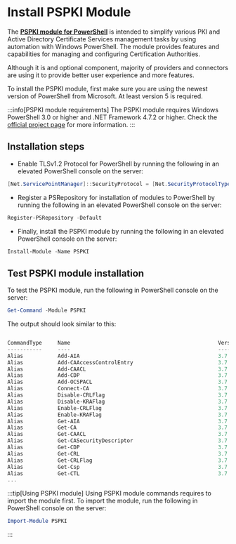 # Install PSPKI Module

The [**PSPKI module for PowerShell**](https://github.com/PKISolutions/PSPKI) is intended to simplify various PKI and Active Directory Certificate Services management tasks by using automation with Windows PowerShell. The module provides features and capabilities for managing and configuring Certification Authorities.

Although it is and optional component, majority of providers and connectors are using it to provide better user experience and more features.

To install the PSPKI module, first make sure you are using the newest version of PowerShell from Microsoft. At least version 5 is required.

:::info[PSPKI module requirements]
The PSPKI module requires Windows PowerShell 3.0 or higher and .NET Framework 4.7.2 or higher. Check the [official project page]((https://github.com/PKISolutions/PSPKI)) for more information.
:::

## Installation steps

- Enable TLSv1.2 Protocol for PowerShell by running the following in an elevated PowerShell console on the server:
```powershell
[Net.ServicePointManager]::SecurityProtocol = [Net.SecurityProtocolType]::Tls12
```

- Register a PSRepository for installation of modules to PowerShell by running the following in an elevated PowerShell console on the server:
```powershell
Register-PSRepository -Default
```

- Finally, install the PSPKI module by running the following in an elevated PowerShell console on the server:
```powershell
Install-Module -Name PSPKI
```

## Test PSPKI module installation

To test the PSPKI module, run the following in PowerShell console on the server:
```powershell
Get-Command -Module PSPKI
```

The output should look similar to this:
```powershell

CommandType     Name                                               Version    Source
-----------     ----                                               -------    ------
Alias           Add-AIA                                            3.7.2      PSPKI
Alias           Add-CAAccessControlEntry                           3.7.2      PSPKI
Alias           Add-CAACL                                          3.7.2      PSPKI
Alias           Add-CDP                                            3.7.2      PSPKI
Alias           Add-OCSPACL                                        3.7.2      PSPKI
Alias           Connect-CA                                         3.7.2      PSPKI
Alias           Disable-CRLFlag                                    3.7.2      PSPKI
Alias           Disable-KRAFlag                                    3.7.2      PSPKI
Alias           Enable-CRLFlag                                     3.7.2      PSPKI
Alias           Enable-KRAFlag                                     3.7.2      PSPKI
Alias           Get-AIA                                            3.7.2      PSPKI
Alias           Get-CA                                             3.7.2      PSPKI
Alias           Get-CAACL                                          3.7.2      PSPKI
Alias           Get-CASecurityDescriptor                           3.7.2      PSPKI
Alias           Get-CDP                                            3.7.2      PSPKI
Alias           Get-CRL                                            3.7.2      PSPKI
Alias           Get-CRLFlag                                        3.7.2      PSPKI
Alias           Get-Csp                                            3.7.2      PSPKI
Alias           Get-CTL                                            3.7.2      PSPKI
...
```

:::tip[Using PSPKI module]
Using PSPKI module commands requires to import the module first. To import the module, run the following in PowerShell console on the server:
```powershell
Import-Module PSPKI
```
:::